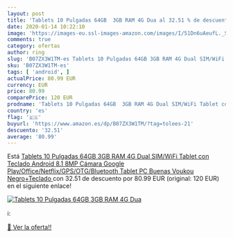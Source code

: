 ```yaml
---
layout: post
title: 'Tablets 10 Pulgadas 64GB  3GB RAM 4G Dua al 32.51 % de descuento'
date: 2020-01-14 10:22:10
image: 'https://images-eu.ssl-images-amazon.com/images/I/51Dn6uAeufL._SL200_.jpg'
comments: true
category: ofertas
author: ring
slug: 'B07ZX3W1TM-es Tablets 10 Pulgadas 64GB 3GB RAM 4G Dual SIM/WiFi Tablet...'
sku: 'B07ZX3W1TM-es'
tags: [ 'android', ]
actualPrice: 80.99 EUR
currency: EUR
price: 80.99
comparePrice: 120 EUR
prodname: 'Tablets 10 Pulgadas 64GB  3GB RAM 4G Dual SIM/WiFi Tablet con Teclado Android 8.1 8MP Cámara Google Play/Office/Netflix/GPS/OTG/Bluetooth Tablet PC Buenas Voukou Negro+Teclado '
country: 'es'
flag: '🇪🇸'
buyurl: 'https://www.amazon.es/dp/B07ZX3W1TM/?tag=tolees-21'
descuento: '32.51'
average: '80.99'
---
```


Está [Tablets 10 Pulgadas 64GB  3GB RAM 4G Dual SIM/WiFi Tablet con Teclado Android 8.1 8MP Cámara Google Play/Office/Netflix/GPS/OTG/Bluetooth Tablet PC Buenas Voukou Negro+Teclado ](https://www.amazon.es/dp/B07ZX3W1TM/?tag=tolees-21) con 32.51 de descuento por 80.99 EUR (original: 120 EUR) en el siguiente enlace!

[![Tablets 10 Pulgadas 64GB  3GB RAM 4G Dua](https://images-eu.ssl-images-amazon.com/images/I/51Dn6uAeufL._SL200_.jpg)](https://www.amazon.es/dp/B07ZX3W1TM/?tag=tolees-21)

ℹ️:


[🛒 Ver la oferta!!](https://www.amazon.es/dp/B07ZX3W1TM/?tag=tolees-21)
